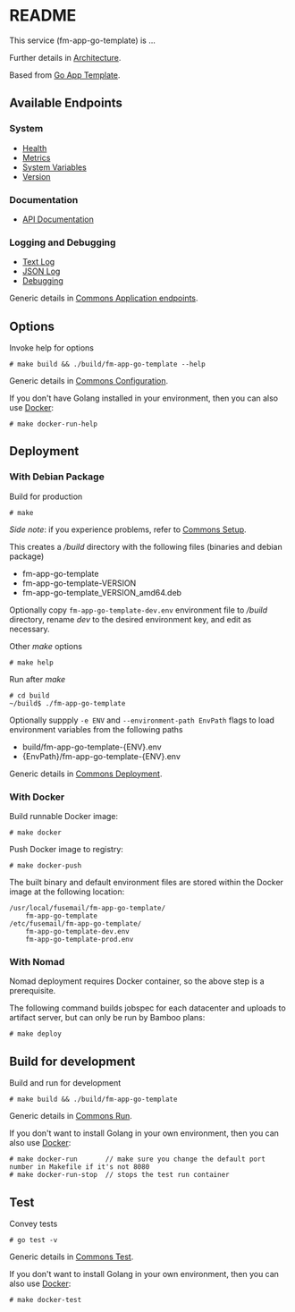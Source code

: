 # README

This service (fm-app-go-template) is ...

Further details in [Architecture](https://fusemail.atlassian.net/wiki/display/DEMO).

Based from [Go App Template](https://bitbucket.org/fusemail/fm-app-go-template).

## Available Endpoints

### System

* [Health](/health)
* [Metrics](/metrics)
* [System Variables](/sys)
* [Version](/version)

### Documentation

* [API Documentation](/api)

### Logging and Debugging

* [Text Log](/log)
* [JSON Log](/log?format=json)
* [Debugging](/debug/pprof/)

Generic details in [Commons Application endpoints](https://bitbucket.org/fusemail/fm-lib-commons-golang#markdown-header-application-endpoints).

## Options

Invoke help for options

    # make build && ./build/fm-app-go-template --help

Generic details in [Commons Configuration](https://bitbucket.org/fusemail/fm-lib-commons-golang#markdown-header-configuration).

If you don't have Golang installed in your environment, then you can also use [Docker](https://docs.docker.com/install/):

    # make docker-run-help

## Deployment

### With Debian Package

Build for production

    # make

_Side note_: if you experience problems, refer to [Commons Setup](https://bitbucket.org/fusemail/fm-lib-commons-golang#markdown-header-setup).

This creates a _/build_ directory with the following files (binaries and debian package)

* fm-app-go-template
* fm-app-go-template-VERSION
* fm-app-go-template_VERSION_amd64.deb

Optionally copy ```fm-app-go-template-dev.env``` environment file to _/build_ directory, rename _dev_ to the desired environment key, and edit as necessary.

Other _make_ options

    # make help

Run after _make_

    # cd build
    ~/build$ ./fm-app-go-template

Optionally suppply ```-e ENV``` and ```--environment-path EnvPath``` flags to load environment variables from the following paths

* build/fm-app-go-template-{ENV}.env
* {EnvPath}/fm-app-go-template-{ENV}.env

Generic details in [Commons Deployment](https://bitbucket.org/fusemail/fm-lib-commons-golang#markdown-header-deployment).

### With Docker

Build runnable Docker image:

    # make docker

Push Docker image to registry:

    # make docker-push

The built binary and default environment files are stored within the Docker image at the following location:

    /usr/local/fusemail/fm-app-go-template/
        fm-app-go-template
    /etc/fusemail/fm-app-go-template/
        fm-app-go-template-dev.env
        fm-app-go-template-prod.env

### With Nomad

Nomad deployment requires Docker container, so the above step is a prerequisite.

The following command builds jobspec for each datacenter and uploads to artifact server, but can only be run by Bamboo plans:

    # make deploy

## Build for development

Build and run for development

    # make build && ./build/fm-app-go-template

Generic details in [Commons Run](https://bitbucket.org/fusemail/fm-lib-commons-golang#markdown-header-run).

If you don't want to install Golang in your own environment, then you can also use [Docker](https://docs.docker.com/install/):

    # make docker-run       // make sure you change the default port number in Makefile if it's not 8080
    # make docker-run-stop  // stops the test run container

## Test

Convey tests

    # go test -v

Generic details in [Commons Test](https://bitbucket.org/fusemail/fm-lib-commons-golang#markdown-header-test).

If you don't want to install Golang in your own environment, then you can also use [Docker](https://docs.docker.com/install/):

    # make docker-test